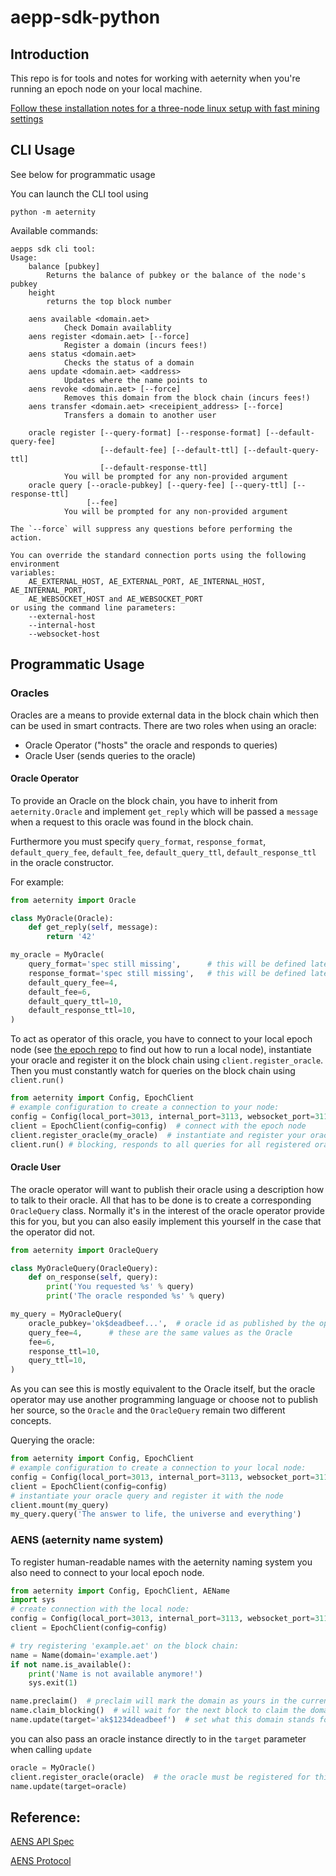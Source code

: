 # aepp-sdk-python

## Introduction

This repo is for tools and notes for working with aeternity when you're running
an epoch node on your local machine.

[Follow these installation notes for a three-node linux setup with fast mining settings](https://github.com/aeternity/aepp-sdk-python/blob/master/INSTALL.md)

## CLI Usage

See below for programmatic usage

You can launch the CLI tool using
```
python -m aeternity
```

Available commands:
```
aepps sdk cli tool:
Usage:
    balance [pubkey]
        Returns the balance of pubkey or the balance of the node's pubkey
    height
        returns the top block number

    aens available <domain.aet>
            Check Domain availablity    
    aens register <domain.aet> [--force]
            Register a domain (incurs fees!)    
    aens status <domain.aet>
            Checks the status of a domain    
    aens update <domain.aet> <address>
            Updates where the name points to    
    aens revoke <domain.aet> [--force]
            Removes this domain from the block chain (incurs fees!)    
    aens transfer <domain.aet> <receipient_address> [--force]
            Transfers a domain to another user
    
    oracle register [--query-format] [--response-format] [--default-query-fee]
                    [--default-fee] [--default-ttl] [--default-query-ttl]
                    [--default-response-ttl]
            You will be prompted for any non-provided argument
    oracle query [--oracle-pubkey] [--query-fee] [--query-ttl] [--response-ttl]
                 [--fee]
            You will be prompted for any non-provided argument
 
The `--force` will suppress any questions before performing the action.

You can override the standard connection ports using the following environment
variables:
    AE_EXTERNAL_HOST, AE_EXTERNAL_PORT, AE_INTERNAL_HOST, AE_INTERNAL_PORT,
    AE_WEBSOCKET_HOST and AE_WEBSOCKET_PORT
or using the command line parameters:
    --external-host
    --internal-host
    --websocket-host
```

## Programmatic Usage

### Oracles

Oracles are a means to provide external data in the block chain which then
can be used in smart contracts. There are two roles when using an oracle:

 - Oracle Operator ("hosts" the oracle and responds to queries)
 - Oracle User (sends queries to the oracle)


#### Oracle Operator

To provide an Oracle on the block chain, you have to inherit from
`aeternity.Oracle` and implement `get_reply` which will be passed a `message`
when a request to this oracle was found in the block chain.

Furthermore you must specify `query_format`, `response_format`,
`default_query_fee`, `default_fee`, `default_query_ttl`, `default_response_ttl`
in the oracle constructor.

For example:
```python
from aeternity import Oracle

class MyOracle(Oracle):
    def get_reply(self, message):
        return '42'

my_oracle = MyOracle(
    query_format='spec still missing',      # this will be defined later
    response_format='spec still missing',   # this will be defined later
    default_query_fee=4,
    default_fee=6,
    default_query_ttl=10,
    default_response_ttl=10,
)
```

To act as operator of this oracle, you have to connect to your local epoch node
(see [the epoch repo](https://github.com/aeternity/epoch) to find out how to run
a local node), instantiate your oracle and register it on the block chain using
`client.register_oracle`. Then you must constantly watch for queries on the
block chain using `client.run()`

```python
from aeternity import Config, EpochClient
# example configuration to create a connection to your node:
config = Config(local_port=3013, internal_port=3113, websocket_port=3114)
client = EpochClient(config=config)  # connect with the epoch node
client.register_oracle(my_oracle)  # instantiate and register your oracle
client.run() # blocking, responds to all queries for all registered oracles
```

#### Oracle User

The oracle operator will want to publish their oracle using a description how
to talk to their oracle. All that has to be done is to create a corresponding
`OracleQuery` class. Normally it's in the interest of the oracle operator 
provide this for you, but you can also easily implement this yourself in the
case that the operator did not.

```python
from aeternity import OracleQuery

class MyOracleQuery(OracleQuery):    
    def on_response(self, query):
        print('You requested %s' % query)
        print('The oracle responded %s' % query)

my_query = MyOracleQuery(
    oracle_pubkey='ok$deadbeef...',  # oracle id as published by the operator
    query_fee=4,      # these are the same values as the Oracle
    fee=6,
    response_ttl=10,
    query_ttl=10,
)
```

As you can see this is mostly equivalent to the Oracle itself, but the oracle
operator may use another programming language or choose not to publish her
source, so the `Oracle` and the `OracleQuery` remain two different concepts.

Querying the oracle:

```python
from aeternity import Config, EpochClient
# example configuration to create a connection to your local node:
config = Config(local_port=3013, internal_port=3113, websocket_port=3114)
client = EpochClient(config=config)
# instantiate your oracle query and register it with the node
client.mount(my_query)
my_query.query('The answer to life, the universe and everything')
``` 



### AENS (aeternity name system)

To register human-readable names with the aeternity naming system you also need
to connect to your local epoch node.

```python
from aeternity import Config, EpochClient, AEName
import sys
# create connection with the local node:
config = Config(local_port=3013, internal_port=3113, websocket_port=3114)
client = EpochClient(config=config)

# try registering 'example.aet' on the block chain:
name = Name(domain='example.aet')
if not name.is_available():
    print('Name is not available anymore!')
    sys.exit(1)

name.preclaim()  # preclaim will mark the domain as yours in the current block
name.claim_blocking()  # will wait for the next block to claim the domain
name.update(target='ak$1234deadbeef')  # set what this domain stands for
```
you can also pass an oracle instance directly to in the `target` parameter
when calling `update`

```python
oracle = MyOracle()
client.register_oracle(oracle)  # the oracle must be registered for this to work
name.update(target=oracle)
```

## Reference:

[AENS API Spec](https://github.com/aeternity/protocol/blob/master/epoch/api/naming_system_api_usage.md)

[AENS Protocol](https://github.com/aeternity/protocol/blob/master/AENS.md)


